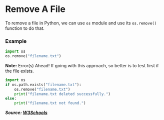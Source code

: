 # Remove A File

To remove a file in Python, we can use `os` module and use its `os.remove()` function to do that.

### Example

```python
import os
os.remove("filename.txt")
```

**Note:** Error(s) Ahead! If going with this approach, so better is to test first if the file exists.

```python
import os
if os.path.exists("filename.txt"):
    os.remove("filename.txt")
    print("filename.txt deleted successfully.")
else:
    print("filename.txt not found.")
```

**_Source: [W3Schools](https://www.w3schools.com/python/python_file_remove.asp)_**
